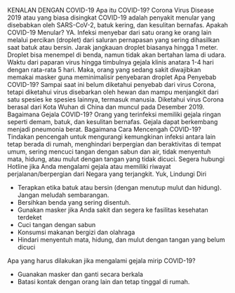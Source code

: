 KENALAN DENGAN COVID-19 
Apa itu COVID-19?
Corona Virus Disease 2019 atau yang biasa disingkat COVID-19 adalah penyakit menular yang disebabkan oleh SARS-CoV-2, batuk kering, dan kesulitan bernafas.
Apakah COVID-19 Menular? YA. Infeksi menyebar dari satu orang ke orang lain melalui percikan (droplet) dari saluran pernapasan yang sering dihasilkan saat batuk atau bersin. 
Jarak jangkauan droplet biasanya hingga 1 meter. Droplet bisa menempel di benda, namun tidak akan bertahan lama di udara. Waktu dari paparan virus hingga timbulnya gejala klinis
anatara 1-4 hari dengan rata-rata 5 hari. Maka, orang yang sedang sakit diwajibkan memakai masker guna meminimalisir penyebaran droplet
Apa Penyebab COVID-19?
Sampai saat ini belum diketahui penyebab dari virus Corona, tetapi diketahui virus disebarkan oleh hewan dan mampu menjangkit dari satu spesies ke spesies lainnya, termasuk manusia.
Diketahui virus Corona berasal dari Kota Wuhan di China dan muncul pada Desember 2019.
Bagaimana Gejala COVID-19? 
Orang yang terinfeksi  memiliki gejala ringan seperti demam, batuk, dan kesulitan bernafas. Gejala dapat berkembang menjadi pneumonia berat.
Bagaimana Cara Mencengah COVID-19?
Tindakan pencengah untuk mengurangi kemungkinan infeksi antara lain tetap berada di rumah, menghindari berpergian dan beraktivitas di tempat umum, sering mencuci tangan dengan sabun dan air,
tidak menyentuh mata, hidung, atau mulut dengan tangan yang tidak dicuci. Segera hubungi Hotline jika Anda mengalami gejala atau memiliki riwayat perjalanan/berpergian dari Negara yang terjangkit.
Yuk, Lindungi Diri 
- Terapkan etika batuk atau bersin (dengan menutup mulut dan hidung). Jangan meludah sembarangan. 
- Bersihkan benda yang sering disentuh.
- Gunakan masker jika Anda sakit dan segera ke fasilitas kesehatan terdeket 
- Cuci tangan dengan sabun
- Konsumsi makanan bergizi dan olahraga 
- Hindari menyentuh mata, hidung, dan mulut dengan tangan yang belum dicuci 

Apa yang harus dilakukan jika mengalami gejala mirip COVID-19?
- Guanakan masker dan ganti secara berkala 
- Batasi kontak dengan orang lain dan tetap tinggal di rumah.
